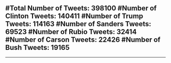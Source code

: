 #Total Number of Tweets: 398100 
#Number of Clinton Tweets: 140411
#Number of Trump Tweets: 114163
#Number of Sanders Tweets: 69523
#Number of Rubio Tweets: 32414
#Number of Carson Tweets: 22426
#Number of Bush Tweets: 19165
---
---
